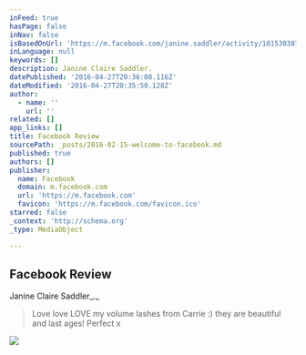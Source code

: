 ```yaml
---
inFeed: true
hasPage: false
inNav: false
isBasedOnUrl: 'https://m.facebook.com/janine.saddler/activity/10153030713736321'
inLanguage: null
keywords: []
description: Janine Claire Saddler.
datePublished: '2016-04-27T20:36:08.116Z'
dateModified: '2016-04-27T20:35:50.128Z'
author:
  - name: ''
    url: ''
related: []
app_links: []
title: Facebook Review
sourcePath: _posts/2016-02-15-welcome-to-facebook.md
published: true
authors: []
publisher:
  name: Facebook
  domain: m.facebook.com
  url: 'https://m.facebook.com'
  favicon: 'https://m.facebook.com/favicon.ico'
starred: false
_context: 'http://schema.org'
_type: MediaObject

---
```

<article style=""><h1>Facebook Review</h1></article>

Janine Claire Saddler_._

> Love love LOVE my volume lashes from Carrie :) they are beautiful and last ages! Perfect x
> 
> 

![](https://the-grid-user-content.s3-us-west-2.amazonaws.com/e7c8db73-3e45-45d3-9a86-33ca04e3d3c7.png)